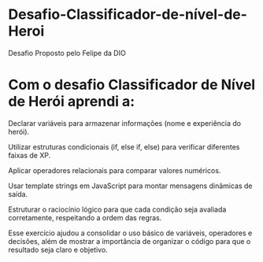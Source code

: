 # Desafio-Classificador-de-nível-de-Heroi
Desafio Proposto pelo Felipe da DIO

# Com o desafio Classificador de Nível de Herói aprendi a:

Declarar variáveis para armazenar informações (nome e experiência do herói).

Utilizar estruturas condicionais (if, else if, else) para verificar diferentes faixas de XP.

Aplicar operadores relacionais para comparar valores numéricos.

Usar template strings em JavaScript para montar mensagens dinâmicas de saída.

Estruturar o raciocínio lógico para que cada condição seja avaliada corretamente, respeitando a ordem das regras.

Esse exercício ajudou a consolidar o uso básico de variáveis, operadores e decisões, além de mostrar a importância de organizar o código para que o resultado seja claro e objetivo.
